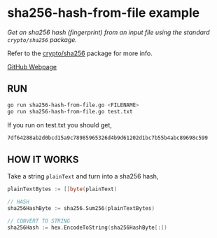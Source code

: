 # sha256-hash-from-file example

_Get an sha256 hash (fingerprint) from an input file using the standard
`crypto/sha256` package._

Refer to the
[crypto/sha256](https://golang.org/pkg/crypto/sha256/)
package for more info.

[GitHub Webpage](https://jeffdecola.github.io/my-go-examples/)

## RUN

```bash
go run sha256-hash-from-file.go <FILENAME>
go run sha256-hash-from-file.go test.txt
```

If you run on test.txt you should get,

```txt
7df64288ab2d0bcd15a9c78985965326d4b9d61202d1bc7b55b4abc89698c599
```

## HOW IT WORKS

Take a string `plainText` and turn into a sha256 hash,

```go
plainTextBytes := []byte(plainText)

// HASH
sha256HashByte := sha256.Sum256(plainTextBytes)

// CONVERT TO STRING
sha256Hash := hex.EncodeToString(sha256HashByte[:])
```
